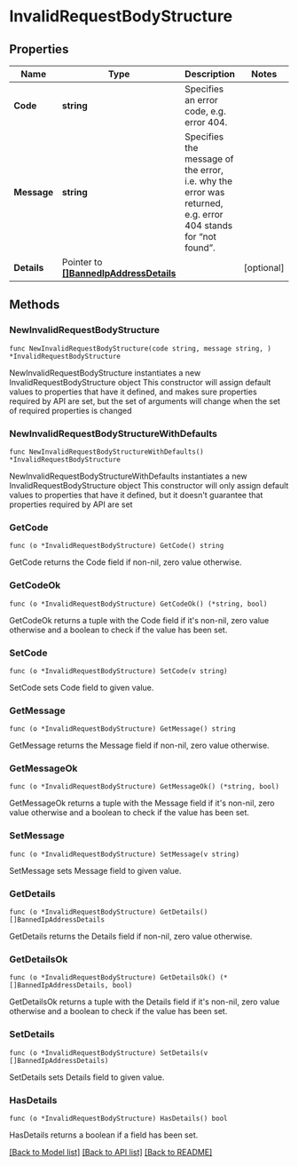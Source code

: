 # InvalidRequestBodyStructure

## Properties

Name | Type | Description | Notes
------------ | ------------- | ------------- | -------------
**Code** | **string** | Specifies an error code, e.g. error 404. | 
**Message** | **string** | Specifies the message of the error, i.e. why the error was returned, e.g. error 404 stands for “not found”. | 
**Details** | Pointer to [**[]BannedIpAddressDetails**](BannedIpAddressDetails.md) |  | [optional] 

## Methods

### NewInvalidRequestBodyStructure

`func NewInvalidRequestBodyStructure(code string, message string, ) *InvalidRequestBodyStructure`

NewInvalidRequestBodyStructure instantiates a new InvalidRequestBodyStructure object
This constructor will assign default values to properties that have it defined,
and makes sure properties required by API are set, but the set of arguments
will change when the set of required properties is changed

### NewInvalidRequestBodyStructureWithDefaults

`func NewInvalidRequestBodyStructureWithDefaults() *InvalidRequestBodyStructure`

NewInvalidRequestBodyStructureWithDefaults instantiates a new InvalidRequestBodyStructure object
This constructor will only assign default values to properties that have it defined,
but it doesn't guarantee that properties required by API are set

### GetCode

`func (o *InvalidRequestBodyStructure) GetCode() string`

GetCode returns the Code field if non-nil, zero value otherwise.

### GetCodeOk

`func (o *InvalidRequestBodyStructure) GetCodeOk() (*string, bool)`

GetCodeOk returns a tuple with the Code field if it's non-nil, zero value otherwise
and a boolean to check if the value has been set.

### SetCode

`func (o *InvalidRequestBodyStructure) SetCode(v string)`

SetCode sets Code field to given value.


### GetMessage

`func (o *InvalidRequestBodyStructure) GetMessage() string`

GetMessage returns the Message field if non-nil, zero value otherwise.

### GetMessageOk

`func (o *InvalidRequestBodyStructure) GetMessageOk() (*string, bool)`

GetMessageOk returns a tuple with the Message field if it's non-nil, zero value otherwise
and a boolean to check if the value has been set.

### SetMessage

`func (o *InvalidRequestBodyStructure) SetMessage(v string)`

SetMessage sets Message field to given value.


### GetDetails

`func (o *InvalidRequestBodyStructure) GetDetails() []BannedIpAddressDetails`

GetDetails returns the Details field if non-nil, zero value otherwise.

### GetDetailsOk

`func (o *InvalidRequestBodyStructure) GetDetailsOk() (*[]BannedIpAddressDetails, bool)`

GetDetailsOk returns a tuple with the Details field if it's non-nil, zero value otherwise
and a boolean to check if the value has been set.

### SetDetails

`func (o *InvalidRequestBodyStructure) SetDetails(v []BannedIpAddressDetails)`

SetDetails sets Details field to given value.

### HasDetails

`func (o *InvalidRequestBodyStructure) HasDetails() bool`

HasDetails returns a boolean if a field has been set.


[[Back to Model list]](../README.md#documentation-for-models) [[Back to API list]](../README.md#documentation-for-api-endpoints) [[Back to README]](../README.md)


